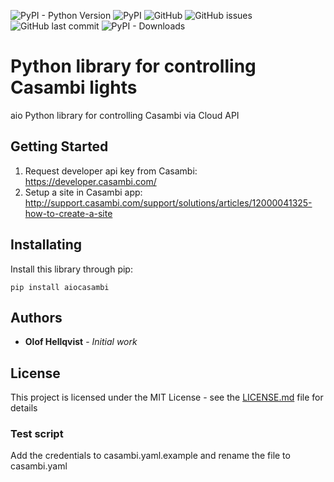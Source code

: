 ![PyPI - Python Version](https://img.shields.io/pypi/pyversions/aiocasambi) ![PyPI](https://img.shields.io/pypi/v/aiocasambi) ![GitHub](https://img.shields.io/github/license/hellqvio86/aiocasambi) ![GitHub issues](https://img.shields.io/github/issues-raw/hellqvio86/aiocasambi) ![GitHub last commit](https://img.shields.io/github/last-commit/hellqvio86/aiocasambi) ![PyPI - Downloads](https://img.shields.io/pypi/dm/aiocasambi) 

# Python library for controlling Casambi lights

aio Python library for controlling Casambi via Cloud API

## Getting Started
1. Request developer api key from Casambi: https://developer.casambi.com/
2. Setup a site in Casambi app: http://support.casambi.com/support/solutions/articles/12000041325-how-to-create-a-site

## Installating
Install this library through pip: 
```
pip install aiocasambi
```

## Authors

* **Olof Hellqvist** - *Initial work*

## License

This project is licensed under the MIT License - see the [LICENSE.md](LICENSE.md) file for details

### Test script
Add the credentials to casambi.yaml.example and rename the file to casambi.yaml
